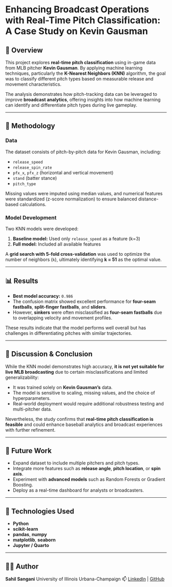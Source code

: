 
# Enhancing Broadcast Operations with Real-Time Pitch Classification: A Case Study on Kevin Gausman

## 📘 Overview

This project explores **real-time pitch classification** using in-game data from MLB pitcher **Kevin Gausman**. By applying machine learning techniques, particularly the **K-Nearest Neighbors (KNN)** algorithm, the goal was to classify different pitch types based on measurable release and movement characteristics.

The analysis demonstrates how pitch-tracking data can be leveraged to improve **broadcast analytics**, offering insights into how machine learning can identify and differentiate pitch types during live gameplay.

---

## 🧠 Methodology

### Data

The dataset consists of pitch-by-pitch data for Kevin Gausman, including:

* `release_speed`
* `release_spin_rate`
* `pfx_x`, `pfx_z` (horizontal and vertical movement)
* `stand` (batter stance)
* `pitch_type`

Missing values were imputed using median values, and numerical features were standardized (z-score normalization) to ensure balanced distance-based calculations.

### Model Development

Two KNN models were developed:

1. **Baseline model:** Used only `release_speed` as a feature (k=3)
2. **Full model:** Included all available features

A **grid search with 5-fold cross-validation** was used to optimize the number of neighbors (`k`), ultimately identifying **k = 51** as the optimal value.

---

## 📊 Results

* **Best model accuracy:** `0.986`
* The confusion matrix showed excellent performance for **four-seam fastballs**, **split-finger fastballs**, and **sliders**.
* However, **sinkers** were often misclassified as **four-seam fastballs** due to overlapping velocity and movement profiles.

These results indicate that the model performs well overall but has challenges in differentiating pitches with similar trajectories.

---

## 💬 Discussion & Conclusion

While the KNN model demonstrates high accuracy, **it is not yet suitable for live MLB broadcasting** due to certain misclassifications and limited generalizability:

* It was trained solely on **Kevin Gausman’s** data.
* The model is sensitive to scaling, missing values, and the choice of hyperparameters.
* Real-world deployment would require additional robustness testing and multi-pitcher data.

Nevertheless, the study confirms that **real-time pitch classification is feasible** and could enhance baseball analytics and broadcast experiences with further refinement.

---

## 🚀 Future Work

* Expand dataset to include multiple pitchers and pitch types.
* Integrate more features such as **release angle**, **pitch location**, or **spin axis**.
* Experiment with **advanced models** such as Random Forests or Gradient Boosting.
* Deploy as a real-time dashboard for analysts or broadcasters.

---

## 🧩 Technologies Used

* **Python**
* **scikit-learn**
* **pandas**, **numpy**
* **matplotlib**, **seaborn**
* **Jupyter / Quarto**

---

## 🧑‍💻 Author

**Sahil Sangani**
University of Illinois Urbana-Champaign
📫 [LinkedIn](https://linkedin.com/in/sahildsangani) | [GitHub](https://github.com/SahilDSangani)

